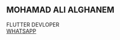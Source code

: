 ## MOHAMAD ALI ALGHANEM

<body>
FLUTTER DEVLOPER
<br>
<a href="https://wa.me/96171793188">WHATSAPP</a>
</body>
